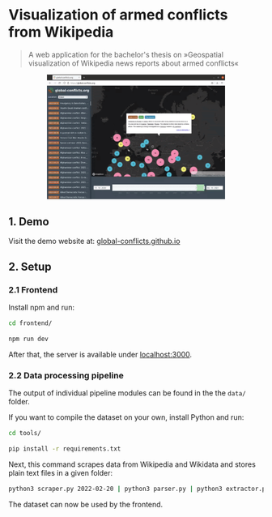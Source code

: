 # Visualization of armed conflicts from Wikipedia

> A web application for the bachelor's thesis on »Geospatial visualization of Wikipedia news reports about armed conflicts«


<p align="center">
   <img src="screenrecording.gif" alt="Screenshot" width="70%">
</p>

## 1. Demo

Visit the demo website at: [global-conflicts.github.io](https://global-conflicts.github.io/)

## 2. Setup

### 2.1 Frontend

Install npm and run:

```sh
cd frontend/
```

```sh
npm run dev
```

After that, the server is available under [localhost:3000](http://localhost:3000).

### 2.2 Data processing pipeline

The output of individual pipeline modules can be found in the the `data/` folder.

If you want to compile the dataset on your own, install Python and run:


```sh
cd tools/
```

```sh
pip install -r requirements.txt
```

Next, this command scrapes data from Wikipedia and Wikidata and stores plain text files in a given folder:

```sh
python3 scraper.py 2022-02-20 | python3 parser.py | python3 extractor.py "Armed attacks and conflicts" "Armed conflicts and attacks" | python3 locator.py | python3 jsonifier.py ../frontend/src/data/incidents.json

```

The dataset can now be used by the frontend.
